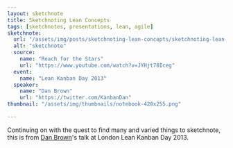 ```yaml
---
layout: sketchnote
title: Sketchnoting Lean Concepts
tags: [sketchnotes, presentations, lean, agile]
sketchnote:
  url: "/assets/img/posts/sketchnoting-lean-concepts/sketchnoting-lean-concepts-hifi.png"
  alt: "sketchnote"
  source:
    name: "Reach for the Stars"
    url: "https://www.youtube.com/watch?v=JYHjt78Iceg"
  event:
    name: "Lean Kanban Day 2013"
  speaker:
    name: "Dan Brown"
    url: "https://twitter.com/KanbanDan"
thumbnail: "/assets/img/thumbnails/notebook-420x255.png"

---
```


Continuing on with the quest to find many and varied things to sketchnote,
this is from <a href="https://twitter.com/KanbanDan">Dan Brown</a>'s talk at London
Lean Kanban Day 2013.
